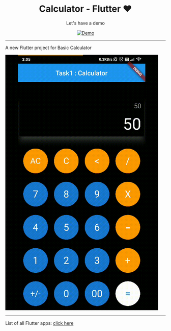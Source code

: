 <h1 align=center>Calculator - Flutter ❤</h1>

<div align=center>

Let's have a demo

[![Demo](https://img.shields.io/badge/open%20in%20dartpad-orange?style=for-the-badge&logo=flutter&logoColor=blue)](https://dartpad.dev/?id=79396b71fb3101d9b3cb1271dcbab36d)

</div>

---

A new Flutter project for Basic Calculator

![](./calculator/calc.gif)

-----


List of all Flutter apps: <a href="https://github.com/Rahullkumr/Flutter-Projects-List">click here</a>

